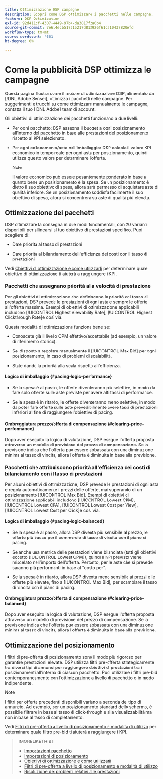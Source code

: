 ```yaml
---
title: Ottimizzazione DSP campagne
description: Scopri come DSP ottimizzare i pacchetti nelle campagne.
feature: DSP Optimization
exl-id: 92d411cf-4307-4449-97b4-da3817f2a0b4
source-git-commit: 7e614ecb517515217d812926f61ca10437820efd
workflow-type: tm+mt
source-wordcount: '681'
ht-degree: 0%

---
```


# Come la pubblicità DSP ottimizza le campagne

Questa pagina illustra come il motore di ottimizzazione DSP, alimentato da [!DNL Adobe Sensei], ottimizza i pacchetti nelle campagne. Per suggerimenti e trucchi su come ottimizzare manualmente le campagne, contatta il tuo [!DNL Adobe] team di account. <!-- add link to trading playbook if we add it to help -->

Gli obiettivi di ottimizzazione dei pacchetti funzionano a due livelli:

* Per ogni pacchetto: DSP assegna il budget a ogni posizionamento all’interno del pacchetto in base alle prestazioni del posizionamento rispetto al KPI selezionato.

* Per ogni collocamento/asta nell&#39;imballaggio: DSP calcola il valore KPI economico in tempo reale per ogni asta per posizionamento, quindi utilizza questo valore per determinare l’offerta.

   >[!NOTE]
   >
   >Il valore economico può essere pesantemente ponderato in base a quanto bene un posizionamento è la spesa. Se un posizionamento è dietro il suo obiettivo di spesa, allora sarà permesso di acquistare aste di qualità inferiore. Se un posizionamento soddisfa facilmente il suo obiettivo di spesa, allora si concentrerà su aste di qualità più elevata.

## Ottimizzazione dei pacchetti

DSP ottimizzare la consegna in due modi fondamentali, con 20 varianti disponibili per allinearsi al tuo obiettivo di prestazioni specifico. Puoi scegliere di:

* Dare priorità al tasso di prestazioni

* Dare priorità al bilanciamento dell&#39;efficienza dei costi con il tasso di prestazioni

Vedi [Obiettivi di ottimizzazione e come utilizzarli](optimization-goals.md) per determinare quale obiettivo di ottimizzazione ti aiuterà a raggiungere i KPI.

### Pacchetti che assegnano priorità alla velocità di prestazione

Per gli obiettivi di ottimizzazione che definiscono la priorità del tasso di prestazioni, DSP prevede le prestazioni di ogni asta e sempre le offerte all&#39;offerta massima. Esempi di obiettivi di ottimizzazione applicabili includono [!UICONTROL Highest Viewability Rate], [!UICONTROL Highest Clickthrough Rate]e così via.

Questa modalità di ottimizzazione funziona bene se:

* Conoscete già il livello CPM effettivo/accettabile (ad esempio, un valore di riferimento storico).

* Sei disposto a regolare manualmente il [!UICONTROL Max Bid] per ogni posizionamento, in caso di problemi di scalabilità.

* State dando la priorità alla scala rispetto all&#39;efficienza.

#### Logica di imballaggio {#pacing-logic-performance}

* Se la spesa è al passo, le offerte diventeranno più selettive, in modo da fare solo offerte sulle aste previste per avere alti tassi di performance.

* Se la spesa è in ritardo, le offerte diventeranno meno selettive, in modo da poter fare offerte sulle aste prevedibilmente avere tassi di prestazioni inferiori al fine di raggiungere l&#39;obiettivo di pacing.

#### Ombreggiatura prezzo/offerta di compensazione {#clearing-price-performance}

Dopo aver eseguito la logica di valutazione, DSP esegue l&#39;offerta proposta attraverso un modello di previsione del prezzo di compensazione. Se la previsione indica che l&#39;offerta può essere abbassata con una diminuzione minima al tasso di vincita, allora l&#39;offerta è diminuita in base alla previsione.

### Pacchetti che attribuiscono priorità all&#39;efficienza dei costi di bilanciamento con il tasso di prestazioni

Per alcuni obiettivi di ottimizzazione, DSP prevede le prestazioni di ogni asta e regola automaticamente i prezzi delle offerte, mai superando di un posizionamento [!UICONTROL Max Bid]. Esempi di obiettivi di ottimizzazione applicabili includono [!UICONTROL Lowest CPM], [!UICONTROL Lowest CPA], [!UICONTROL Lowest Cost per View], [!UICONTROL Lowest Cost per Click]e così via.

#### Logica di imballaggio {#pacing-logic-balanced}

* Se la spesa è al passo, allora DSP diventa più sensibile al prezzo, le offerte più basse per il commercio di tasso di vincita con il piano di pacing.

* Se anche una metrica delle prestazioni viene bilanciata (tutti gli obiettivi eccetto [!UICONTROL Lowest CPM]), quindi il KPI previsto viene miscelato nell’importo dell’offerta. Pertanto, per le aste che si prevede saranno più performanti in base al &quot;costo per&quot;.

* Se la spesa è in ritardo, allora DSP diventa meno sensibile ai prezzi e le offerte più elevate, fino a [!UICONTROL Max Bid], per scambiare il tasso di vincita con il piano di pacing.

#### Ombreggiatura prezzo/offerta di compensazione {#clearing-price-balanced}

Dopo aver eseguito la logica di valutazione, DSP esegue l&#39;offerta proposta attraverso un modello di previsione del prezzo di compensazione. Se la previsione indica che l&#39;offerta può essere abbassata con una diminuzione minima al tasso di vincita, allora l&#39;offerta è diminuita in base alla previsione.

## Ottimizzazione del posizionamento

I filtri di pre-offerta di posizionamento sono il modo più rigoroso per garantire prestazioni elevate. DSP utilizza filtri pre-offerta strategicamente tra diversi tipi di annunci per raggiungere obiettivi di prestazioni tra i posizionamenti all’interno di ciascun pacchetto. Puoi utilizzare i filtri pre-bid contemporaneamente con l’ottimizzazione a livello di pacchetto o in modo indipendente.

>[!NOTE]
>
>I filtri per offerte precedenti disponibili variano a seconda del tipo di annuncio. Ad esempio, per un posizionamento standard dello schermo, è possibile filtrare in base al tasso di click-through e alla visualizzabilità ma non in base al tasso di completamento.

Vedi [Filtri di pre-offerta a livello di posizionamento e modalità di utilizzo](optimization-pre-bid-filters.md) per determinare quale filtro pre-bid ti aiuterà a raggiungere i KPI.

>[!MORELIKETHIS]
>
>* [Impostazioni pacchetto](/help/dsp/campaign-management/packages/package-settings.md)
>* [Impostazioni di posizionamento](/help/dsp/campaign-management/placements/placement-settings.md)
>* [Obiettivi di ottimizzazione e come utilizzarli](optimization-goals.md)
>* [Filtri di pre-offerta a livello di posizionamento e modalità di utilizzo](optimization-pre-bid-filters.md)
>* [Risoluzione dei problemi relativi alle prestazioni](/help/dsp/optimization/troubleshooting-performance.md)

